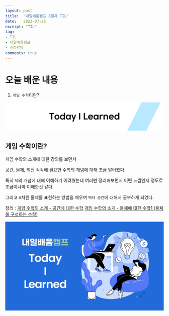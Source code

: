 ```yaml
---
layout: post
title:  "내일배움캠프 8일차 TIL"
date:   2023-07-26
excerpt: "TIL"
tag:
- TIL
- 내일배움캠프
- 스파르타
comments: true
---
```



# 오늘 배운 내용

1. `게임 수학`이란?

![nbcbanner](/assets/img/TILbanner.png)

## 게임 수학이란?

게임 수학의 소개에 대한 강의를 보면서

공간, 물체, 회전 각각에 필요한 수학의 개념에 대해 조금 알아봤다.

특히 `체`의 개념에 대해 이해하기 어려웠는데 여러번 정리해보면서 어떤 느낌인지 정도로 조금이나마 이해한것 같다.

그리고 n차원 물체를 표현하는 방법을 배우며 `벡터 공간`에 대해서 공부하게 되었다.

정리 : 
[게임 수학의 소개 - 공간에 대한 수학](https://kksoo0131.github.io/posts/gameMathmatics-1/)
[게임 수학의 소개 - 물체에 대한 수학1 (물체를 구성하는 수학)](https://kksoo0131.github.io/posts/gameMathmatics-2/)

![nbcthumbnail](/assets/img/thumbnail-image.png)